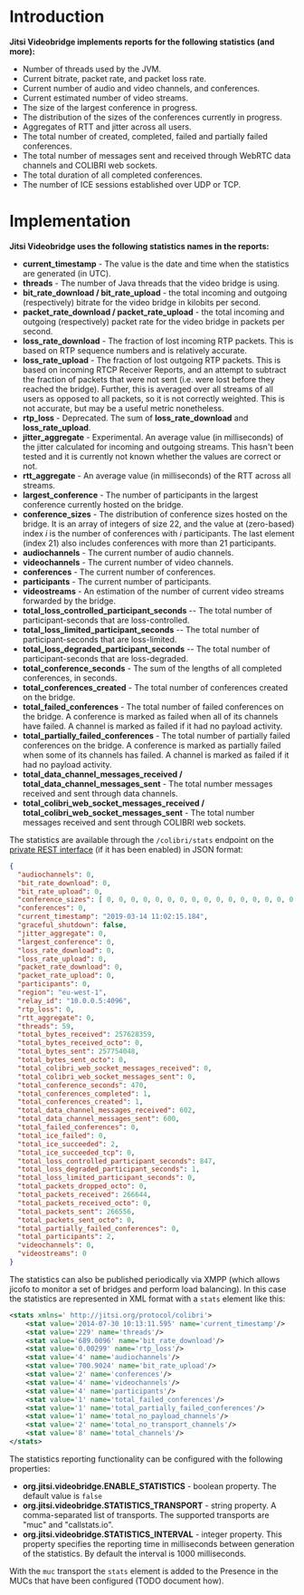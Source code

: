 Introduction
============
**Jitsi Videobridge implements reports for the following statistics (and more):**

 * Number of threads used by the JVM.
 * Current bitrate, packet rate, and packet loss rate.
 * Current number of audio and video channels, and conferences.
 * Current estimated number of video streams.
 * The size of the largest conference in progress.
 * The distribution of the sizes of the conferences currently in progress.
 * Aggregates of RTT and jitter across all users.
 * The total number of created, completed, failed and partially failed conferences.
 * The total number of messages sent and received through WebRTC data channels and COLIBRI web sockets.
 * The total duration of all completed conferences.
 * The number of ICE sessions established over UDP or TCP.

Implementation
==============
**Jitsi Videobridge uses the following statistics names in the reports:**

 * **current_timestamp** - The value is the date and time when the statistics are
generated (in UTC).
 * **threads** - The number of Java threads that the video bridge is using.
 * **bit_rate_download / bit_rate_upload** - the total incoming and outgoing (respectively) bitrate for the video bridge in kilobits per second.
 * **packet_rate_download / packet_rate_upload** - the total incoming and outgoing (respectively) packet rate for the video bridge in packets per second.
 * **loss_rate_download** - The fraction of lost incoming RTP packets. This is based on RTP sequence numbers and is relatively accurate.
 * **loss_rate_upload** - The fraction of lost outgoing RTP packets. This is based on incoming RTCP Receiver Reports, and an attempt to subtract the fraction of packets that were not sent (i.e. were lost before they reached the bridge). Further, this is averaged over all streams of all users as opposed to all packets, so it is not correctly weighted. This is not accurate, but may be a useful metric nonetheless.
 * **rtp_loss** - Deprecated. The sum of **loss_rate_download** and **loss_rate_upload**.
 * **jitter_aggregate** - Experimental. An average value (in milliseconds) of the jitter calculated for incoming and outgoing streams. This hasn't been tested and it is currently not known whether the values are correct or not.
 * **rtt_aggregate** - An average value (in milliseconds) of the RTT across all streams.
 * **largest_conference** - The number of participants in the largest conference currently hosted on the bridge.
 * **conference_sizes** - The distribution of conference sizes hosted on the bridge. It is an array of integers of size 22, and the value at (zero-based) index *i* is the number of conferences with *i* participants. The last element (index 21) also includes conferences with more than 21 participants.
 * **audiochannels** - The current number of audio channels.
 * **videochannels** - The current number of video channels.
 * **conferences** - The current number of conferences.
 * **participants** - The current number of participants.
 * **videostreams** - An estimation of the number of current video streams forwarded by the bridge.
 * **total_loss_controlled_participant_seconds** -- The total number of participant-seconds that are loss-controlled.
 * **total_loss_limited_participant_seconds** -- The total number of participant-seconds that are loss-limited.
 * **total_loss_degraded_participant_seconds** -- The total number of participant-seconds that are loss-degraded.
 * **total_conference_seconds** - The sum of the lengths of all completed conferences, in seconds.
 * **total_conferences_created** - The total number of conferences created on the bridge.
 * **total_failed_conferences** - The total number of failed conferences on the bridge. A conference is marked as failed when all of its channels have failed. A channel is marked as failed if it had no payload activity.
 * **total_partially_failed_conferences** - The total number of partially failed conferences on the bridge. A conference is marked as partially failed when some of its channels has failed. A channel is marked as failed if it had no payload activity.
 * **total_data_channel_messages_received / total_data_channel_messages_sent** - The total number messages received and sent through data channels.
 * **total_colibri_web_socket_messages_received / total_colibri_web_socket_messages_sent** - The total number messages received and sent through COLIBRI web sockets.

The statistics are available through the `/colibri/stats` endpoint on the [private REST interface](rest.md) (if it has been enabled) in JSON format:
```json
{
  "audiochannels": 0,
  "bit_rate_download": 0,
  "bit_rate_upload": 0,
  "conference_sizes": [ 0, 0, 0, 0, 0, 0, 0, 0, 0, 0, 0, 0, 0, 0, 0, 0, 0, 0, 0, 0, 0, 0 ],
  "conferences": 0,
  "current_timestamp": "2019-03-14 11:02:15.184",
  "graceful_shutdown": false,
  "jitter_aggregate": 0,
  "largest_conference": 0,
  "loss_rate_download": 0,
  "loss_rate_upload": 0,
  "packet_rate_download": 0,
  "packet_rate_upload": 0,
  "participants": 0,
  "region": "eu-west-1",
  "relay_id": "10.0.0.5:4096",
  "rtp_loss": 0,
  "rtt_aggregate": 0,
  "threads": 59,
  "total_bytes_received": 257628359,
  "total_bytes_received_octo": 0,
  "total_bytes_sent": 257754048,
  "total_bytes_sent_octo": 0,
  "total_colibri_web_socket_messages_received": 0,
  "total_colibri_web_socket_messages_sent": 0,
  "total_conference_seconds": 470,
  "total_conferences_completed": 1,
  "total_conferences_created": 1,
  "total_data_channel_messages_received": 602,
  "total_data_channel_messages_sent": 600,
  "total_failed_conferences": 0,
  "total_ice_failed": 0,
  "total_ice_succeeded": 2,
  "total_ice_succeeded_tcp": 0,
  "total_loss_controlled_participant_seconds": 847,
  "total_loss_degraded_participant_seconds": 1,
  "total_loss_limited_participant_seconds": 0,
  "total_packets_dropped_octo": 0,
  "total_packets_received": 266644,
  "total_packets_received_octo": 0,
  "total_packets_sent": 266556,
  "total_packets_sent_octo": 0,
  "total_partially_failed_conferences": 0,
  "total_participants": 2,
  "videochannels": 0,
  "videostreams": 0
}
```

The statistics can also be published periodically via XMPP (which allows jicofo to monitor a set of bridges and perform load balancing). In this case the statistics are represented in XML format with a `stats` element like this:
```xml
<stats xmlns=' http://jitsi.org/protocol/colibri'>
	<stat value='2014-07-30 10:13:11.595' name='current_timestamp'/>
	<stat value='229' name='threads'/>
	<stat value='689.0096' name='bit_rate_download'/>
	<stat value='0.00299' name='rtp_loss'/>
	<stat value='4' name='audiochannels'/>
	<stat value='700.9024' name='bit_rate_upload'/>
	<stat value='2' name='conferences'/>
	<stat value='4' name='videochannels'/>
	<stat value='4' name='participants'/>
	<stat value='1' name='total_failed_conferences'/>
	<stat value='1' name='total_partially_failed_conferences'/>
	<stat value='1' name='total_no_payload_channels'/>
	<stat value='2' name='total_no_transport_channels'/>
	<stat value='8' name='total_channels'/>
</stats>
```

The statistics reporting functionality can be configured with the following properties:

 * **org.jitsi.videobridge.ENABLE_STATISTICS** - boolean property.
The default value is `false`
 * **org.jitsi.videobridge.STATISTICS_TRANSPORT** - string property.
A comma-separated list of transports. The supported transports are "muc"
and "callstats.io".
 * **org.jitsi.videobridge.STATISTICS_INTERVAL** - integer property.
This property specifies the reporting time in milliseconds between generation of the
statistics. By default the interval is 1000 milliseconds.

With the `muc` transport the `stats` element is added to the Presence in the MUCs that have been configured
(TODO document how).
